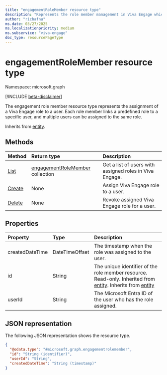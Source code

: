 ```yaml
---
title: "engagementRoleMember resource type"
description: "Represents the role member management in Viva Engage which involves assigning and managing various administrative roles and corp comm role within the Viva Engage platform."
author: "richafnu"
ms.date: 03/27/2025
ms.localizationpriority: medium
ms.subservice: "viva-engage"
doc_type: resourcePageType
---
```


# engagementRoleMember resource type

Namespace: microsoft.graph

[!INCLUDE [beta-disclaimer](../../includes/beta-disclaimer.md)]

<!-- Viva Engage handles role member management by assigning and managing various member roles within the platform.  -->

The engagement role member resource type represents the assignment of a Viva Engage role to a user. Each role member links a predefined role to a specific user, and multiple users can be assigned to the same role.

Inherits from [entity](../resources/entity.md).

## Methods
|Method|Return type|Description|
|:---|:---|:---|
|[List](../api/engagementrole-list-members.md)|[engagementRoleMember](../resources/engagementrolemember.md) collection|Get a list of users with assigned roles in Viva Engage.|
|[Create](../api/engagementrole-post-members.md)|None|Assign Viva Engage role to a user.|
|[Delete](../api/engagementrole-delete-members.md)|None|Revoke assigned Viva Engage role for a user.|

## Properties
|Property|Type|Description|
|:---|:---|:---|
|createdDateTime|DateTimeOffset|The timestamp when the role was assigned to the user.|
|id|String|The unique identifier of the role member resource. Read-only. Inherited from [entity](../resources/entity.md). Inherits from [entity](../resources/entity.md)|
|userId|String|The Microsoft Entra ID of the user who has the role assigned.|


## JSON representation
The following JSON representation shows the resource type.
<!-- {
  "blockType": "resource",
  "keyProperty": "id",
  "@odata.type": "microsoft.graph.engagementrolemember",
  "baseType": "microsoft.graph.entity",
  "openType": false
}
-->
``` json
{
  "@odata.type": "#microsoft.graph.engagementrolemember",
  "id": "String (identifier)",
  "userId": "String",
  "createdDateTime": "String (timestamp)"
}
```

